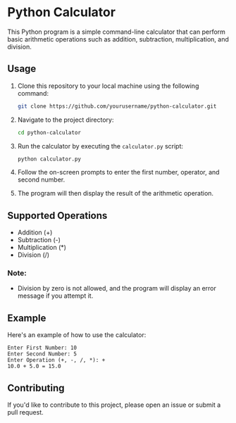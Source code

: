 # Python Calculator

This Python program is a simple command-line calculator that can perform basic arithmetic operations such as addition, subtraction, multiplication, and division.

## Usage

1. Clone this repository to your local machine using the following command:

   ```bash
   git clone https://github.com/yourusername/python-calculator.git
   ```

2. Navigate to the project directory:

   ```bash
   cd python-calculator
   ```

3. Run the calculator by executing the `calculator.py` script:

   ```bash
   python calculator.py
   ```

4. Follow the on-screen prompts to enter the first number, operator, and second number.

5. The program will then display the result of the arithmetic operation.

## Supported Operations

- Addition (+)
- Subtraction (-)
- Multiplication (*)
- Division (/)

### Note:

- Division by zero is not allowed, and the program will display an error message if you attempt it.

## Example

Here's an example of how to use the calculator:

```plaintext
Enter First Number: 10
Enter Second Number: 5
Enter Operation (+, -, /, *): +
10.0 + 5.0 = 15.0
```

## Contributing

If you'd like to contribute to this project, please open an issue or submit a pull request.
